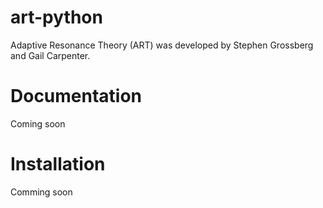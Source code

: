 # art-python
Adaptive Resonance Theory (ART) was developed by Stephen Grossberg and Gail Carpenter.  

# Documentation
Coming soon

# Installation
Comming soon
